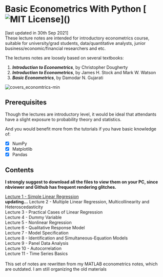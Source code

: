 # Basic Econometrics With Python [![MIT License](https://img.shields.io/apm/l/atomic-design-ui.svg?)]()
[last updated in 30th Sep 2021]<br>
These lecture notes are intended for introductory econometrics course, suitable for university/grad students, data/quantitative analysts, junior business/economic/financial researchers and etc. 

The lectures notes are loosely based on several textbooks:<br>

1. <b><i>Introduction to Econometrics</i></b>,  by Christopher Dougherty<br>
2. <b><i>Introduction to Econometrics</i></b>,  by James H. Stock and Mark W. Watson<br>
3. <b><i>Basic Econometrics</i></b>,  by Damodar N. Gujarati

![covers_economtrics-min](https://user-images.githubusercontent.com/59842360/126119680-edc6006d-2458-4ae6-8be1-5d587d37ecb5.jpg)

## Prerequisites
Though the lectures are introductory level, it would be ideal that attendants have a slight exposure to probability theory and statistics.

And you would benefit more from the tutorials if you have basic knowledge of: 
- [x] NumPy
- [x] Matplotlib
- [x] Pandas

## Contents
<b>I strongly suggest to download all the files to view them on your PC, since nbviewer and Github has frequent rendering glitches.</b><br>

[Lecture 1 - Simple Linear Regression](https://nbviewer.jupyter.org/github/MacroAnalyst/Basic_Econometrics_With_Python/blob/main/1.%20Simple%20Linear%20Regression.ipynb)<br>
<b>updating...</b>
Lecture 2 - Multiple Linear Regression, Multicollinearity and Heteroscedasticity<br>
Lecture 3 - Practical Cases of Linear Regression <br>
Lecture 4 - Dummy Variable<br>
Lecture 5 - Nonlinear Regression<br>
Lecture 6 - Qualitative Response Model<br>
Lecture 7 - Model Specification<br>
Lecture 8 - Identification and Simultaneous-Equation Models<br>
Lecture 9 - Panel Data Analysis<br>
Lecture 10 - Autocorrelation<br>
Lecture 11 - Time Series Basics<br>
<br>
This set of notes are rewritten from my MATLAB econometrics notes, which are outdated. I am still organizing the old materials 
